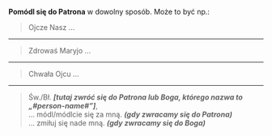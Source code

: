 **Pomódl się do Patrona** w dowolny sposób. Może to być np.: 
> Ojcze Nasz ...
<hr />

> Zdrowaś Maryjo ...
<hr />

> Chwała Ojcu ...
<hr />

> Św./Bł. _**[tutaj zwróć się do Patrona lub Boga, którego nazwa to „#person-name#”]**_,  
> ... módl/módlcie się za mną. _**(gdy zwracamy się do Patrona)**_  
> ... zmiłuj się nade mną. _**(gdy zwracamy się do Boga)**_
